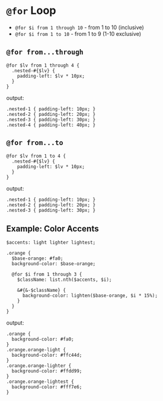 # `@for` Loop

* `@for $i from 1 through 10` - from 1 to 10 (inclusive)
* `@for $i from 1 to 10` - from 1 to 9 (1-10 exclusive)

## `@for from...through`

```
@for $lv from 1 through 4 {
  .nested-#{$lv} {
    padding-left: $lv * 10px;
  }
}
```

output:

```
.nested-1 { padding-left: 10px; }
.nested-2 { padding-left: 20px; }
.nested-3 { padding-left: 30px; }
.nested-4 { padding-left: 40px; }
```

## `@for from...to`

```
@for $lv from 1 to 4 {
  .nested-#{$lv} {
    padding-left: $lv * 10px;
  }
}
```

output:

```
.nested-1 { padding-left: 10px; }
.nested-2 { padding-left: 20px; }
.nested-3 { padding-left: 30px; }
```

## Example: Color Accents

```
$accents: light lighter lightest;

.orange {
  $base-orange: #fa0;
  background-color: $base-orange;
  
  @for $i from 1 through 3 {
    $className: list.nth($accents, $i);

    &#{&-$className} {
      background-color: lighten($base-orange, $i * 15%);
    }
  }
}
```

output:

```
.orange {
  background-color: #fa0;
}
.orange.orange-light {
  background-color: #ffc44d;
}
.orange.orange-lighter {
  background-color: #ffdd99;
}
.orange.orange-lightest {
  background-color: #fff7e6;
}
```